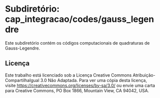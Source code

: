 # Subdiretório: cap_integracao/codes/gauss_legendre

Este subdiretório contém os códigos computacionais de quadraturas de Gauss-Legendre.

## Licença
Este trabalho está licenciado sob a Licença Creative Commons Atribuição-CompartilhaIgual 3.0 Não Adaptada. Para ver uma cópia desta licença, visite https://creativecommons.org/licenses/by-sa/3.0/ ou envie uma carta para Creative Commons, PO Box 1866, Mountain View, CA 94042, USA.
